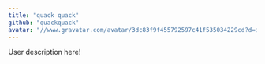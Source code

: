 ```yaml
---
title: "quack quack"
github: "quackquack"
avatar: "//www.gravatar.com/avatar/3dc83f9f455792597c41f535034229cd?d=identicon"
---
```


User description here!
